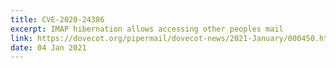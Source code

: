 ```yaml
---
title: CVE-2020-24386
excerpt: IMAP hibernation allows accessing other peoples mail
link: https://dovecot.org/pipermail/dovecot-news/2021-January/000450.html
date: 04 Jan 2021
---
```


